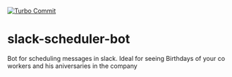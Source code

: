 [![Turbo Commit](https://img.shields.io/badge/Turbo_Commit-on-3DD1F2.svg)](https://github.com/labs-js/turbo-commit/blob/master/README.md)

# slack-scheduler-bot

Bot for scheduling messages in slack. 
Ideal for seeing Birthdays of your co workers and his aniversaries in the company 
